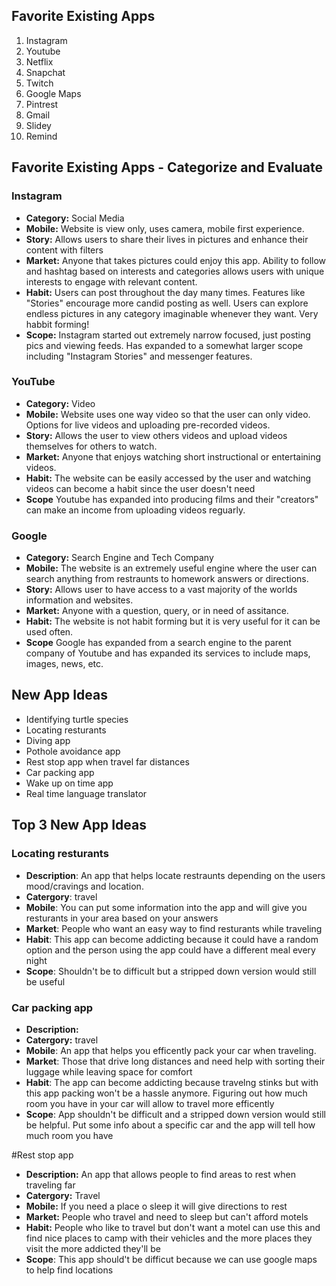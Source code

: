 ## Favorite Existing Apps
1. Instagram
2. Youtube
3. Netflix
4. Snapchat
5. Twitch
6. Google Maps
7. Pintrest
8. Gmail
9. Slidey
10. Remind

## Favorite Existing Apps - Categorize and Evaluate
### Instagram
- **Category:** Social Media
- **Mobile:** Website is view only, uses camera, mobile first experience.
- **Story:** Allows users to share their lives in pictures and enhance their content with filters
- **Market:** Anyone that takes pictures could enjoy this app. Ability to follow and hashtag based on interests and categories allows users with unique interests to engage with relevant content.
- **Habit:** Users can post throughout the day many times. Features like "Stories" encourage more candid posting as well. Users can explore endless pictures in any category imaginable whenever they want. Very habbit forming!
- **Scope:** Instagram started out extremely narrow focused, just posting pics and viewing feeds. Has expanded to a somewhat larger scope including "Instagram Stories" and messenger features.
### YouTube
- **Category:** Video
- **Mobile:** Website uses one way video so that the user can only video. Options for live videos and uploading pre-recorded videos.
- **Story:** Allows the user to view others videos and upload videos themselves for others to watch.
- **Market:** Anyone that enjoys watching short instructional or entertaining videos.
- **Habit:** The website can be easily accessed by the user and watching videos can become a habit since the user doesn't need 
- **Scope** Youtube has expanded into producing films and their "creators" can make an income from uploading videos reguarly.
### Google
- **Category:** Search Engine and Tech Company 
- **Mobile:** The website is an extremely useful engine where the user can search anything from restraunts to homework answers or directions. 
- **Story:** Allows user to have access to a vast majority of the worlds information and websites.
- **Market:** Anyone with a question, query, or in need of assitance.
- **Habit:** The website is not habit forming but it is very useful for it can be used often.
- **Scope** Google has expanded from a search engine to the parent company of Youtube and has expanded its services to include maps, images, news, etc.

## New App Ideas
- Identifying turtle species
- Locating resturants
- Diving app
- Pothole avoidance app
- Rest stop app when travel far distances
- Car packing app
- Wake up on time app
- Real time language translator

## Top 3 New App Ideas
### Locating resturants
- **Description**: An app that helps locate restraunts depending on the users mood/cravings and location.
- **Catergory**: travel
- **Mobile**: You can put some information into the app and will give you resturants in your area based on your answers
- **Market**: People who want an easy way to find resturants while traveling
- **Habit**: This app can  become addicting because it could have a random option and the person using the app could have a different meal every night
- **Scope**: Shouldn't be to difficult but a stripped down version would still be useful

### Car packing app
- **Description:** 
- **Catergory:** travel
- **Mobile**: An app that helps you efficently pack your car when traveling. 
- **Market**: Those that drive long distances and need help with sorting their luggage while leaving space for comfort
- **Habit**: The app can become addicting because travelng stinks but with this app packing won't be a hassle anymore. Figuring out how much room you have in your car will allow to travel more efficently 
- **Scope**: App shouldn't be difficult and a stripped down version would still be helpful. Put some info about a specific car and the app will tell how much room you have

#Rest stop app

-  **Description:** An app that allows people to find areas to rest when traveling far
- **Catergory:** Travel
- **Mobile:** If you need a place o sleep it will give directions to rest
- **Market:** People who travel and need to sleep but can't afford motels  
- **Habit:** People who like to travel but don't want a motel can use this and find nice places to camp with their vehicles and the more places they visit the more addicted they'll be
- **Scope**: This app should't be difficut because we can use google maps to help find locations
